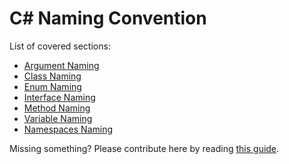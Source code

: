 # C# Naming Convention
List of covered sections:
* [Argument Naming](../csharp/argument-naming.md)
* [Class Naming](../csharp/class-naming.md)
* [Enum Naming](../csharp/enum-naming.md)
* [Interface Naming](../csharp/interface-naming.md)
* [Method Naming](../csharp/method-naming.md)
* [Variable Naming](../csharp/variable-naming.md)
* [Namespaces Naming](../csharp/namespaces-naming.md)

Missing something? Please contribute here by reading [this guide](../docs/CONTRIBUTING.md).
